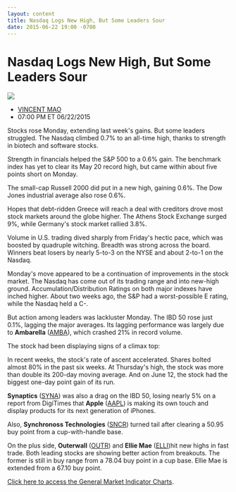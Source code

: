 ```yaml
---
layout: content
title: Nasdaq Logs New High, But Some Leaders Sour
date: 2015-06-22 19:00 -0700
---
```



Nasdaq Logs New High, But Some Leaders Sour
============================================


![](https://www.investors.com/wp-content/uploads/ibd-migrated-images/MPv_150623_635706500436466788.png)

* [VINCENT MAO](https://www.investors.com/author/maov/ "Posts by VINCENT MAO")
* 07:00 PM ET 06/22/2015




  

Stocks rose Monday, extending last week's gains. But some leaders struggled. The Nasdaq climbed 0.7% to an all-time high, thanks to strength in biotech and software stocks.

  

Strength in financials helped the S&P 500 to a 0.6% gain. The benchmark index has yet to clear its May 20 record high, but came within about five points short on Monday.

  

The small-cap Russell 2000 did put in a new high, gaining 0.6%. The Dow Jones industrial average also rose 0.6%.

  

Hopes that debt-ridden Greece will reach a deal with creditors drove most stock markets around the globe higher. The Athens Stock Exchange surged 9%, while Germany's stock market rallied 3.8%.

  

Volume in U.S. trading dived sharply from Friday's hectic pace, which was boosted by quadruple witching. Breadth was strong across the board. Winners beat losers by nearly 5-to-3 on the NYSE and about 2-to-1 on the Nasdaq.

  

Monday's move appeared to be a continuation of improvements in the stock market. The Nasdaq has come out of its trading range and into new-high ground. Accumulation/Distribution Ratings on both major indexes have inched higher. About two weeks ago, the S&P had a worst-possible E rating, while the Nasdaq held a C-.

  

But action among leaders was lackluster Monday. The IBD 50 rose just 0.1%, lagging the major averages. Its lagging performance was largely due to **Ambarella** ([AMBA](https://research.investors.com/quote.aspx?symbol=AMBA)), which crashed 21% in record volume.

  

The stock had been displaying signs of a climax top:

  

In recent weeks, the stock's rate of ascent accelerated. Shares bolted almost 80% in the past six weeks. At Thursday's high, the stock was more than double its 200-day moving average. And on June 12, the stock had the biggest one-day point gain of its run.

  

**Synaptics** ([SYNA](https://research.investors.com/quote.aspx?symbol=SYNA)) was also a drag on the IBD 50, losing nearly 5% on a report from DigiTimes that **Apple** ([AAPL](https://research.investors.com/quote.aspx?symbol=AAPL)) is making its own touch and display products for its next generation of iPhones.

  

Also, **Synchronoss Technologies** ([SNCR](https://research.investors.com/quote.aspx?symbol=SNCR)) turned tail after clearing a 50.95 buy point from a cup-with-handle base.

  

On the plus side, **Outerwall** ([OUTR](https://research.investors.com/quote.aspx?symbol=OUTR)) and **Ellie Mae** ([ELLI](https://research.investors.com/quote.aspx?symbol=ELLI))hit new highs in fast trade. Both leading stocks are showing better action from breakouts. The former is still in buy range from a 78.04 buy point in a cup base. Ellie Mae is extended from a 67.10 buy point.

  

[Click here to access the General Market Indicator Charts](https://www.investors.com/pdf/GMI_062315.pdf).




